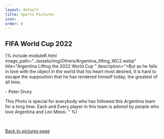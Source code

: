 ```yaml
---
layout: default
title: Sports Pictures
icon: 
order: 6
---
```


<link rel="stylesheet" href="../academicons-1.9.4/css/academicons.css"/>
<link rel="stylesheet" href="../assets/css/tempCSS.css"/>


## FIFA World Cup 2022
{% include moduleR.html image_path="../assets/img/Others/Argentina_lifting_WC2.webp" title="Argentina Lifting the 2022 World Cup
" description=">But as he falls in love with the object in the world that his heart most desired, it is hard to escape the supposition that he has rendered himself today, the greatest of all time. 

\- Peter Drury

This Photo is special for everybody who has followed this Argentina team for a long time. Each and Every player in this team is adored by people who love Argentina and Leo Messi. " %}

<br/>

<div class="botton-with-arrow-back"> 
      <p><a href="pictures/index.html"><i class="fas fa-square-caret-left"></i> Back to pictures page</a></p>
</div> 